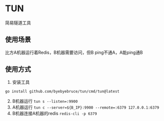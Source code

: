 # TUN
简易隧道工具

## 使用场景
比方A机器运行着Redis，B机器需要访问，但B ping不通A，A能ping通B

## 使用方式
1. 安装工具
```
go install github.com/byebyebruce/tun/cmd/tun@latest
```
2. B机器运行
`tun s --listen=:9900`
3. A机器运行
`tun c --server=${B_IP}:9900 --remote=:6379 127.0.0.1:6379`
4. B机器连接A机器的redis
`redis-cli -p 6379`
